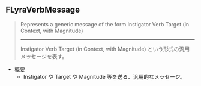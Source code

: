 ## FLyraVerbMessage

> Represents a generic message of the form Instigator Verb Target (in Context, with Magnitude)  
> 
> ----
> Instigator Verb Target (in Context, with Magnitude) という形式の汎用メッセージを表す。  

* 概要
	* Instigator や Target や Magnitude 等を送る、汎用的なメッセージ。



<!--- ページ内のリンク --->

<!--- 自前の画像へのリンク --->

<!--- generated --->

